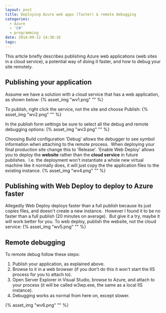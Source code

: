 ```yaml
---
layout: post
title: Deploying Azure web apps (faster) & remote debugging
categories:
  - Azure
  - 'C#'
  - programming
date: 2014-09-12 14:30:18
tags:
---
```


This article briefly describes publishing Azure web applications (web sites in a cloud service), a potential way of doing it faster, and how to debug your site remotely.

## Publishing your application

Assume we have a solution with a cloud service that has a web application, as shown below: 
{% asset_img "wv1.png" "" %}

To publish, right click the service, not the site and choose Publish: 
{% asset_img "wv2.png" "" %}

In the publish form settings be sure to select all the debug and remote debugging options:
{% asset_img "wv3.png" "" %}

Choosing Build configuration 'Debug' allows the debugger to see symbol information when attaching to the remote process.  When deploying your final production site change this to 'Release'. 'Enable Web Deploy' allows you to deploy the **website** rather than the **cloud service** in future publishes.  I.e. the deployment won't instantiate a whole new virtual machine like it normally does, it will just copy the the application files to the existing instance. 
{% asset_img "wv4.png" "" %}

## Publishing with Web Deploy to deploy to Azure faster

Allegedly Web Deploy deploys faster than a full publish because its just copies files, and doesn't create a new instance.  However I found it to be no faster than a full publish (20 minutes on average).  But give it a try, maybe it will work better for you. To web deploy, publish the website, not the cloud service:
{% asset_img "wv5.png" "" %}

## Remote debugging

To remote debug follow these steps:

1.  Publish your application, as explained above.
1.  Browse to it in a web browser (if you don't do this it won't start the IIS process for you to attach to).
1.  Open Server Explorer in Visual Studio, browse to Azure, and attach to your process (it will be called w3wp.exe, the same as a local IIS instance).
1.  Debugging works as normal from here on, except slower.

{% asset_img "wv6.png" "" %}
